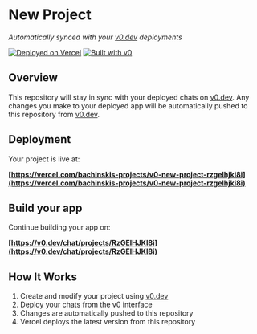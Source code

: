 # New Project

*Automatically synced with your [v0.dev](https://v0.dev) deployments*

[![Deployed on Vercel](https://img.shields.io/badge/Deployed%20on-Vercel-black?style=for-the-badge&logo=vercel)](https://vercel.com/bachinskis-projects/v0-new-project-rzgelhjki8i)
[![Built with v0](https://img.shields.io/badge/Built%20with-v0.dev-black?style=for-the-badge)](https://v0.dev/chat/projects/RzGElHJKI8i)

## Overview

This repository will stay in sync with your deployed chats on [v0.dev](https://v0.dev).
Any changes you make to your deployed app will be automatically pushed to this repository from [v0.dev](https://v0.dev).

## Deployment

Your project is live at:

**[https://vercel.com/bachinskis-projects/v0-new-project-rzgelhjki8i](https://vercel.com/bachinskis-projects/v0-new-project-rzgelhjki8i)**

## Build your app

Continue building your app on:

**[https://v0.dev/chat/projects/RzGElHJKI8i](https://v0.dev/chat/projects/RzGElHJKI8i)**

## How It Works

1. Create and modify your project using [v0.dev](https://v0.dev)
2. Deploy your chats from the v0 interface
3. Changes are automatically pushed to this repository
4. Vercel deploys the latest version from this repository
